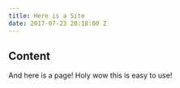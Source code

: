 ```yaml
---
title: Here is a Site
date: 2017-07-23 20:18:00 Z
---
```


## Content

And here is a page!  Holy wow this is easy to use!